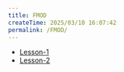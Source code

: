 ```yaml
---
title: FMOD
createTime: 2025/03/10 16:07:42
permalink: /FMOD/
---
```


- [Lesson-1](./Lesson-1.md)
- [Lesson-2](./Lesson-2.md)
